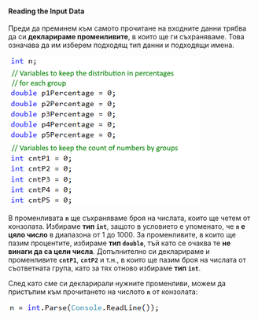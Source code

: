 #### Reading the Input Data
  
Преди да преминем към самото прочитане на входните данни трябва да си **декларираме променливите**, в които ще ги съхраняваме. Това      означава да им изберем подходящ тип данни и подходящи имена.
  
![](/assets/chapter-5-2-images/01.Histogram-01.png)

В променливата **`n`** ще съхраняваме броя на числата, които ще четем от конзолата. Избираме **тип `int`**, защото в условието е упоменато, че **`n` e цяло число** в диапазона от 1 до 1000. За променливите, в които ще пазим процентите, избираме **тип `double`**, тъй като се очаква те **не винаги да са цели числа**. Допълнително си декларираме и променливите **`cntP1`**, **`cntP2`** и т.н., в които ще пазим броя на числата от съответната група, като за тях отново избираме **тип `int`**.

След като сме си декларирали нужните променливи, можем да пристъпим към прочитането на числото **`n`** от конзолата:

![](/assets/chapter-5-2-images/01.Histogram-02.png)